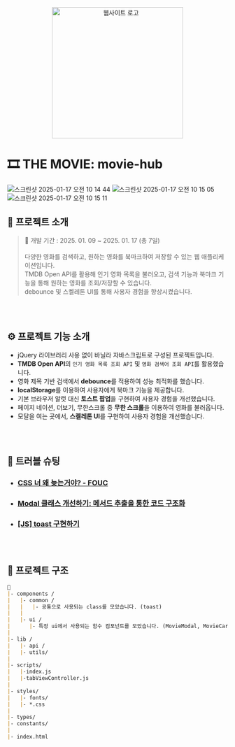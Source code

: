 
<div align="center">
<img width="300px" src="https://github.com/user-attachments/assets/79ac8be9-8cba-4c5a-bed4-051d585b3275" alt="웹사이트 로고" />
</div>

# 🎞 THE MOVIE: movie-hub

![스크린샷 2025-01-17 오전 10 14 44](https://github.com/user-attachments/assets/aeda6081-760b-43fa-94a4-24db808d3dff)
![스크린샷 2025-01-17 오전 10 15 05](https://github.com/user-attachments/assets/3e20e2f6-f48e-40c3-a0be-f2875a47a83a)
![스크린샷 2025-01-17 오전 10 15 11](https://github.com/user-attachments/assets/2ea7dbab-3816-41c7-ac70-24010ca7e710)
<br/>

## 💬 프로젝트 소개
> 📅 개발 기간 : 2025. 01. 09 ~ 2025. 01. 17 (총 7일)
> <br><br>
> 다양한 영화를 검색하고, 원하는 영화를 북마크하여 저장할 수 있는 웹 애플리케이션입니다.
> <br> TMDB Open API를 활용해 인기 영화 목록을 불러오고, 검색 기능과 북마크 기능을 통해 원하는 영화를 조회/저장할 수 있습니다.
> <br> debounce 및 스켈레톤 UI를 통해 사용자 경험을 향상시켰습니다.

<br>
<br>

## ⚙ 프로젝트 기능 소개
- jQuery 라이브러리 사용 없이 바닐라 자바스크립트로 구성된 프로젝트입니다.
- **TMDB Open API**의 `인기 영화 목록 조회 API` 및 `영화 검색어 조회 API`를 활용했습니다.
- 영화 제목 기반 검색에서 **debounce**를 적용하여 성능 최적화를 했습니다.
- **localStorage**를 이용하여 사용자에게 북마크 기능을 제공합니다.
- 기본 브라우저 알럿 대신 **토스트 팝업**을 구현하여 사용자 경험을 개선했습니다.
- 페이지 네이션, 더보기, 무한스크롤 중 **무한 스크롤**을 이용하여 영화를 불러옵니다.
- 모달을 여는 곳에서, **스켈레톤 UI**를 구현하여 사용자 경험을 개선했습니다.

<br>
<br>

## 🚀 트러블 슈팅
 - ### [CSS 너 왜 늦는거야? - FOUC](https://llddang-blog.tistory.com/56)
 - ### [Modal 클래스 개선하기: 메서드 추출을 통한 코드 구조화](https://llddang-blog.tistory.com/57)
 - ### [[JS] toast 구현하기](https://llddang-blog.tistory.com/58)

<br>
<br>

## 📁 프로젝트 구조

```markdown
📁
|- components /
|   |- common /
|   |   |- 공통으로 사용되는 class를 모았습니다. (toast)
|   |
|   |- ui /
|      |- 특정 ui에서 사용되는 함수 컴포넌트를 모았습니다. (MovieModal, MovieCard)
|
|- lib /
|   |- api /
|   |- utils/
|
|- scripts/
|   |-index.js
|   |-tabViewController.js
|
|- styles/
|   |- fonts/
|   |- *.css
|
|- types/
|- constants/
|
|- index.html
```
